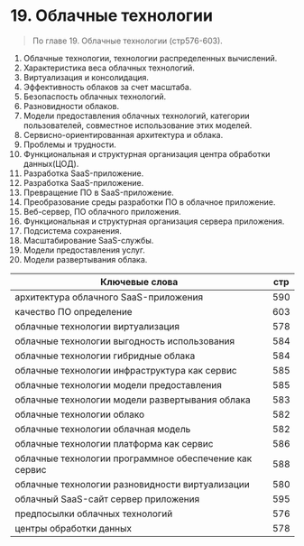# 19. Облачные технологии
> По главе 19. Облачные технологии (стр576-603).

1. Облачные технологии, технологии распределенных вычислений.
2. Характеристика веса облачных технологий.
3. Виртуализация и консолидация.
4. Эффективность облаков за счет масштаба. 
5. Безопаспость облачных технологий.
6. Разновидности облаков.
7. Модели предоставления облачных технологий, категории пользователей, совместное использование этих моделей.
8. Сервисно-ориентированная архитектура и облака.
9. Проблемы и  трудности.
10. Функциональная и структурная организация центра обработки данных(ЦОД).
11. Разработка SaaS-приложение.
12. Разработка SaaS-приложение.
13. Превращение ПО в SaaS-приложение.
14. Преобразование среды разработки ПО в облачное приложение.
15. Веб-сервер, ПО облачного приложения.
16. Функциональная и структурная организация сервера приложения.
17. Подсистема сохранения.
18. Масштабирование SaaS-службы.
19. Модели предоставления услуг.
20. Модели развертывания облака.

Ключевые слова  |   стр
-----|-----
архитектура облачного SaaS-приложения	|			590
качество ПО	определение |			603
облачные технологии	виртуализация |			578
облачные технологии	выгодность использования |		584
облачные технологии	гибридные облака |			584
облачные технологии	инфраструктура как сервис |		585
облачные технологии	модели предоставления |				585
облачные технологии	модели развертывания облака |			583
облачные технологии	облако |							582
облачные технологии	облачная модель |						582
облачные технологии	платформа как сервис |					586
облачные технологии	программное обеспечение как сервис |		588
облачные технологии	разновидности виртуализации | 			580
облачный SaaS-сайт	сервер приложения | 					595
предпосылки облачных технологий | 						576
центры обработки данных | 								578

